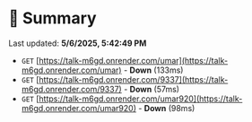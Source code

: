 # 📖 Summary
Last updated: **5/6/2025, 5:42:49 PM**

- `GET` [https://talk-m6gd.onrender.com/umar](https://talk-m6gd.onrender.com/umar) - **Down** (133ms)
- `GET` [https://talk-m6gd.onrender.com/9337](https://talk-m6gd.onrender.com/9337) - **Down** (57ms)
- `GET` [https://talk-m6gd.onrender.com/umar920](https://talk-m6gd.onrender.com/umar920) - **Down** (98ms)
